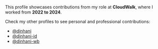 This profile showcases contributions from my role at <strong>CloudWalk</strong>, where I worked from <strong>2022 to 2024</strong>.

Check my other profiles to see personal and professional contributions:

<ul>
  <li><a href="https://github.com/dinhani">@dinhani</li>
  <li><a href="https://github.com/dinhani-id">@dinhani-id</li>
  <li><a href="https://github.com/dinhani-wb">@dinhani-wb</li>
</ul>
